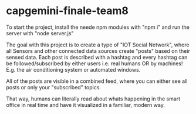 # capgemini-finale-team8

To start the project, install the neede npm modules with "npm i" and run the server with "node server.js"

The goal with this project is to create a type of "IOT Social Network", where all Sensors and other connected data sources create "posts" based on their sensed data.
Each post is described with a hashtag and every hashtag can be followed/subscribed by either users i.e. real humans OR by machines! E.g. the air conditioning system or automated windows.

All of the posts are visible in a combined feed, where you can either see all posts or only your "subscribed" topics.

That way, humans can literally read about whats happening in the smart office in real time and have it visualized in a familiar, modern way.